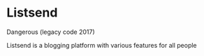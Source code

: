 # Listsend
Dangerous (legacy code 2017)

Listsend is a blogging platform with various features for all people
